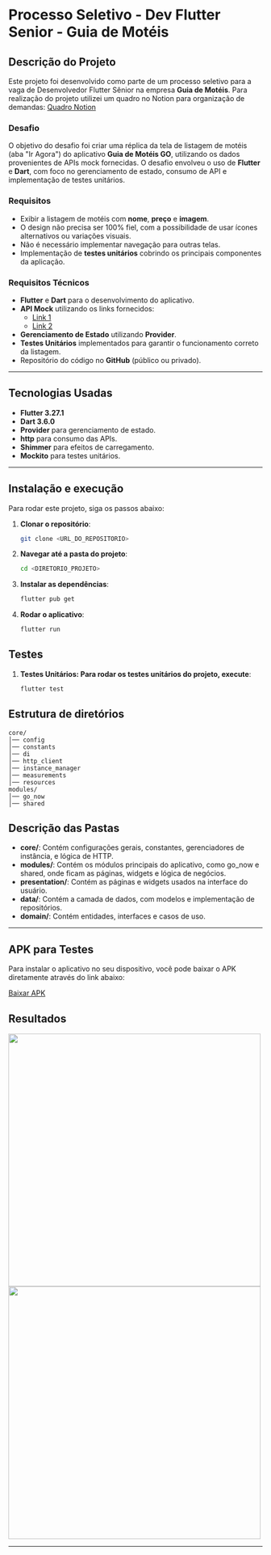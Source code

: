 # Processo Seletivo - Dev Flutter Senior - Guia de Motéis

## Descrição do Projeto
Este projeto foi desenvolvido como parte de um processo seletivo para a vaga de Desenvolvedor Flutter Sênior na empresa **Guia de Motéis**.
Para realização do projeto utilizei um quadro no Notion para organização de demandas: [Quadro Notion](https://fanatical-telephone-676.notion.site/cba54cd18a0447aaaa8395b0897d4c5f?v=23cd867f09ee4f85813ea0187b31d7e6)
### Desafio
O objetivo do desafio foi criar uma réplica da tela de listagem de motéis (aba "Ir Agora") do aplicativo **Guia de Motéis GO**, utilizando os dados provenientes de APIs mock fornecidas. O desafio envolveu o uso de **Flutter** e **Dart**, com foco no gerenciamento de estado, consumo de API e implementação de testes unitários.

### Requisitos
- Exibir a listagem de motéis com **nome**, **preço** e **imagem**.
- O design não precisa ser 100% fiel, com a possibilidade de usar ícones alternativos ou variações visuais.
- Não é necessário implementar navegação para outras telas.
- Implementação de **testes unitários** cobrindo os principais componentes da aplicação.

### Requisitos Técnicos
- **Flutter** e **Dart** para o desenvolvimento do aplicativo.
- **API Mock** utilizando os links fornecidos:
  - [Link 1](https://jsonkeeper.com/b/1IXK)
  - [Link 2](https://www.npoint.io/docs/e728bb91e0cd56cc0711)
- **Gerenciamento de Estado** utilizando **Provider**.
- **Testes Unitários** implementados para garantir o funcionamento correto da listagem.
- Repositório do código no **GitHub** (público ou privado).

---

## Tecnologias Usadas
- **Flutter 3.27.1**
- **Dart 3.6.0**
- **Provider** para gerenciamento de estado.
- **http** para consumo das APIs.
- **Shimmer** para efeitos de carregamento.
- **Mockito** para testes unitários.

---

## Instalação e execução

Para rodar este projeto, siga os passos abaixo:

1. **Clonar o repositório**:
   ```bash
   git clone <URL_DO_REPOSITORIO>
2. **Navegar até a pasta do projeto**:
   ```bash
   cd <DIRETORIO_PROJETO>
3. **Instalar as dependências**:
   ```bash
   flutter pub get
4. **Rodar o aplicativo**:
   ```bash
   flutter run

## Testes
1. **Testes Unitários: Para rodar os testes unitários do projeto, execute**:
   ```bash
   flutter test

## Estrutura de diretórios
    core/
    │── config
    │── constants
    │── di
    │── http_client
    │── instance_manager
    │── measurements
    │── resources
    modules/
    │── go_now
    │── shared
## Descrição das Pastas
- **core/**: Contém configurações gerais, constantes, gerenciadores de instância, e lógica de HTTP.
- **modules/**: Contém os módulos principais do aplicativo, como go_now e shared, onde ficam as páginas, widgets e lógica de negócios.
- **presentation/**: Contém as páginas e widgets usados na interface do usuário.
- **data/**: Contém a camada de dados, com modelos e implementação de repositórios.
- **domain/**: Contém entidades, interfaces e casos de uso.


---

## APK para Testes

Para instalar o aplicativo no seu dispositivo, você pode baixar o APK diretamente através do link abaixo:

[Baixar APK](https://github.com/Hugerds/guiago/raw/main/guia_go_hugerds.apk)


## Resultados

<img src="screenshots/screenshot1.jpg" width="500" height="auto">

<img src="screenshots/screenshot2.jpg" width="500" height="auto">

---
